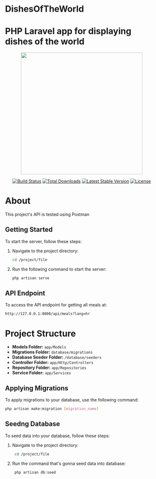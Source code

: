 
# DishesOfTheWorld
PHP Laravel app for displaying dishes of the world
=======
<p align="center"><a href="https://laravel.com" target="_blank"><img src="https://raw.githubusercontent.com/laravel/art/master/logo-lockup/5%20SVG/2%20CMYK/1%20Full%20Color/laravel-logolockup-cmyk-red.svg" width="400"></a></p>

<p align="center">
<a href="https://travis-ci.org/laravel/framework"><img src="https://travis-ci.org/laravel/framework.svg" alt="Build Status"></a>
<a href="https://packagist.org/packages/laravel/framework"><img src="https://img.shields.io/packagist/dt/laravel/framework" alt="Total Downloads"></a>
<a href="https://packagist.org/packages/laravel/framework"><img src="https://img.shields.io/packagist/v/laravel/framework" alt="Latest Stable Version"></a>
<a href="https://packagist.org/packages/laravel/framework"><img src="https://img.shields.io/packagist/l/laravel/framework" alt="License"></a>
</p>


# About 

This project's API is tested using Postman

## Getting Started

To start the server, follow these steps:

1. Navigate to the project directory:
    ```bash
    cd /project/file
    ```

2. Run the following command to start the server:
    ```bash
    php artisan serve
    ```

## API Endpoint

To access the API endpoint for getting all meals at:

  ```bash
http://127.0.0.1:8000/api/meals?lang=hr
```

# Project Structure

- **Models Folder:** `app/Models`
- **Migrations Folder:** `database/migrations`
- **Database Seeder Folder:** `/database/seeders`
- **Controller Folder:** `app/Http/Controllers`
- **Repository Folder:** `app/Repositories`
- **Service Folder:** `app/Services`

## Applying Migrations

To apply migrations to your database, use the following command:

```bash
php artisan make:migration [migration_name]
```
## Seedng Database

To seed data into your database, follow these steps:

1. Navigate to the project directory:
   ```bash
    cd /project/file
    ```
2. Run the command that's gonna seed data into database:
   ```bash
    php artisan db:seed
    ```


